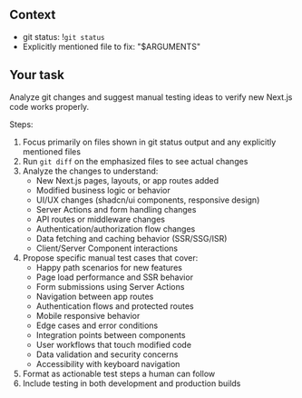 ## Context

- git status: !`git status`
- Explicitly mentioned file to fix: "$ARGUMENTS"

## Your task

Analyze git changes and suggest manual testing ideas to verify new Next.js code works properly.

Steps:
1. Focus primarily on files shown in git status output and any explicitly mentioned files
2. Run `git diff` on the emphasized files to see actual changes 
3. Analyze the changes to understand:
   - New Next.js pages, layouts, or app routes added
   - Modified business logic or behavior
   - UI/UX changes (shadcn/ui components, responsive design)
   - Server Actions and form handling changes
   - API routes or middleware changes
   - Authentication/authorization flow changes
   - Data fetching and caching behavior (SSR/SSG/ISR)
   - Client/Server Component interactions
4. Propose specific manual test cases that cover:
   - Happy path scenarios for new features
   - Page load performance and SSR behavior
   - Form submissions using Server Actions
   - Navigation between app routes
   - Authentication flows and protected routes
   - Mobile responsive behavior
   - Edge cases and error conditions
   - Integration points between components
   - User workflows that touch modified code
   - Data validation and security concerns
   - Accessibility with keyboard navigation
5. Format as actionable test steps a human can follow
6. Include testing in both development and production builds